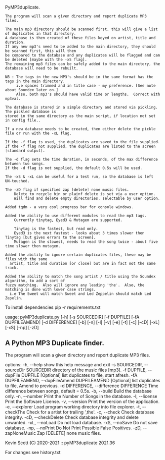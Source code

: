  PyMP3duplicate.

    The program will scan a given directory and report duplicate MP3 files.

    The main mp3 directory should be scanned first, this will give a list of duplicates in that directory.
    A database is then created of these files keyed on artist, title and duration.
    If any new mp3's need to be added to the main directory, they should be scanned first, this will then
    be compared to the database and any duplicates will be flagged and can be deleted [maybe with the -xS flag].
    The remaining mp3 files can be safely added to the main directory, the database will need to be rebuilt.

    NB : The tags in the new MP3's should be in the same format has the tags in the main directory.
         i.e spaces trimmed and in title case - my preference. [See note about Soundex later on.]
         Also, both mp3's should have valid time or lengths.  Correct with mp3val.

    The database is stored in a simple directory and stored via pickling.  The pickled database is
    stored in the same directory as the main script, if location not set in config file..

    If a new database needs to be created, then either delete the pickle file or run with the -xL flag.

    If the -f flag is used, the duplicates are saved to the file supplied.
    If the -f flag not supplied, the duplicates are listed to the screen [standard output].

    The -d flag sets the time duration, in seconds, of the max difference between two songs.
    If the -d flag is not supplied, the default 0.5s will be used.

    The -xS & -xL can be useful for a test run, so the database is left UN-touched.

    The -zD flag if specified zap [delete] none music files.
        Delete to recycle bin or plainf delete is set via a user option.
        Will find and delete empty directories, selectable by user option.

    Added tqdm - a very cool progress bar for console windows.

    Added the ability to use different modules to read the mp3 tags.
        Currently tinytag, Eyed3 & Mutagen are supported.

        Tinytag is the fastest, but read only.
        Eyed3 is the next fastest - looks about 3 times slower then Tinytag [but gives errors to the screen].
        Mutagen is the slowest, needs to read the song twice - about five time slower then mutagen.

    Added the ability to ignore certain duplicates files, these may be files with the same
      artist, title and duration [or close] but are in fact not the same track.

    Added the ability to match the song artist / title using the Soundex algorithm, to add a sort of
    fuzzy matching.  Also will ignore any leading 'the'.  Also, the matching is done with lower case strings.
      i.e The Sweet will match Sweet and Led Zeppelin should match Led Zepelin.


To install dependencies pip -r requirements.txt

usage: pyMP3duplicate.py [-h] [-s SOURCEDIR] [-f DUPFILE] [-fA DUPFILEAMEND] [-d DIFFERENCE] [-b] [-n] [-l] [-v] [-e] [-t] [-c] [-cD] [-xL] [-xS] [-np] [-zD]

A Python MP3 Duplicate finder.
-----------------------
The program will scan a given directory and report duplicate MP3 files.

options:
  -h, --help            show this help message and exit
  -s SOURCEDIR, --sourceDir SOURCEDIR
                        directory of the music files [mp3].
  -f DUPFILE, --dupFile DUPFILE
                        [Optional] list duplicates to file, start afresh.
  -fA DUPFILEAMEND, --dupFileAmend DUPFILEAMEND
                        [Optional] list duplicates to file, Amend to previous.
  -d DIFFERENCE, --difference DIFFERENCE
                        Time difference between songs, default = 0.5s.
  -b, --build           Build the database only.
  -n, --number          Print the Number of Songs in the database.
  -l, --license         Print the Software License.
  -v, --version         Print the version of the application.
  -e, --explorer        Load program working directory into file explorer.
  -t, --checkThe        Check for a artist for trailing ',the'.
  -c, --check           Check database integrity.
  -cD, --checkDelete    Check database integrity and delete unwanted.
  -xL, --noLoad         Do not load database.
  -xS, --noSave         Do not save database.
  -np, --noPrint        Do Not Print Possible False Positives.
  -zD, --zapNoneMusic   Zap [DELETE] none music files.

 Kevin Scott (C) 2020-2021 :: pyMP3duplicate 2021.36




For changes see history.txt

